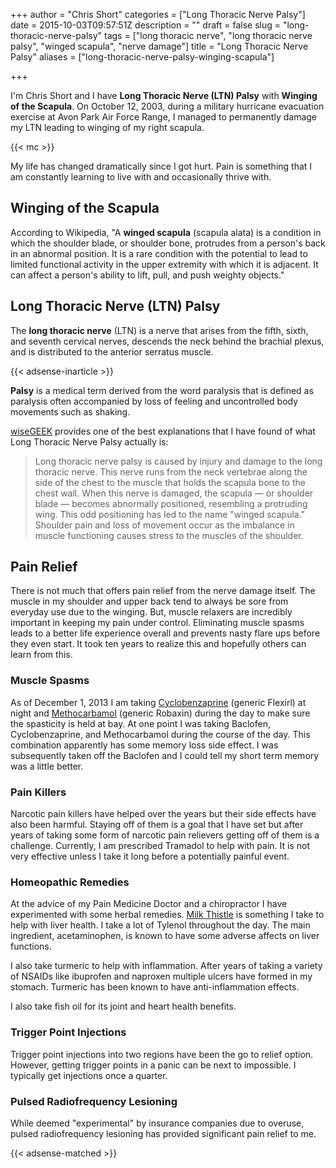 +++
author = "Chris Short"
categories = ["Long Thoracic Nerve Palsy"]
date = 2015-10-03T09:57:51Z
description = ""
draft = false
slug = "long-thoracic-nerve-palsy"
tags = ["long thoracic nerve", "long thoracic nerve palsy", "winged scapula", "nerve damage"]
title = "Long Thoracic Nerve Palsy"
aliases = ["long-thoracic-nerve-palsy-winging-scapula"]

+++

I'm Chris Short and I have **Long Thoracic Nerve (LTN) Palsy** with **Winging of the Scapula**. On October 12, 2003, during a military hurricane evacuation exercise at Avon Park Air Force Range, I managed to permanently damage my LTN leading to winging of my right scapula.

{{< mc >}}

My life has changed dramatically since I got hurt. Pain is something that I am constantly learning to live with and occasionally thrive with.

## Winging of the Scapula

According to Wikipedia, "A **winged scapula** (scapula alata) is a condition in which the shoulder blade, or shoulder bone, protrudes from a person's back in an abnormal position. It is a rare condition with the potential to lead to limited functional activity in the upper extremity with which it is adjacent. It can affect a person's ability to lift, pull, and push weighty objects."

## Long Thoracic Nerve (LTN) Palsy

The **long thoracic nerve** (LTN) is a nerve that arises from the fifth, sixth, and seventh cervical nerves, descends the neck behind the brachial plexus, and is distributed to the anterior serratus muscle.

{{< adsense-inarticle >}}

**Palsy** is a medical term derived from the word paralysis that is defined as paralysis often accompanied by loss of feeling and uncontrolled body movements such as shaking.

[wiseGEEK](http://www.wisegeek.com/what-is-long-thoracic-nerve-palsy.htm) provides one of the best explanations that I have found of what Long Thoracic Nerve Palsy actually is:

> Long thoracic nerve palsy is caused by injury and damage to the long thoracic nerve. This nerve runs from the neck vertebrae along the side of the chest to the muscle that holds the scapula bone to the chest wall. When this nerve is damaged, the scapula — or shoulder blade — becomes abnormally positioned, resembling a protruding wing. This odd positioning has led to the name "winged scapula." Shoulder pain and loss of movement occur as the imbalance in muscle functioning causes stress to the muscles of the shoulder.

## Pain Relief

There is not much that offers pain relief from the nerve damage itself.  The muscle in my shoulder and upper back tend to always be sore from everyday use due to the winging. But, muscle relaxers are incredibly important in keeping my pain under control. Eliminating muscle spasms leads to a better life experience overall and prevents nasty flare ups before they even start. It took ten years to realize this and hopefully others can learn from this.

### Muscle Spasms

As of December 1, 2013 I am taking [Cyclobenzaprine](https://en.m.wikipedia.org/wiki/Cyclobenzaprine) (generic Flexirl) at night and [Methocarbamol](https://en.wikipedia.org/wiki/Methocarbamol) (generic Robaxin) during the day to make sure the spasticity is held at bay. At one point I was taking Baclofen, Cyclobenzaprine, and Methocarbamol during the course of the day. This combination apparently has some memory loss side effect. I was subsequently taken off the Baclofen and I could tell my short term memory was a little better.

### Pain Killers

Narcotic pain killers have helped over the years but their side effects have also been harmful. Staying off of them is a goal that I have set but after years of taking some form of narcotic pain relievers getting off of them is a challenge. Currently, I am prescribed Tramadol to help with pain. It is not very effective unless I take it long before a potentially painful event.

### Homeopathic Remedies

At the advice of my Pain Medicine Doctor and a chiropractor I have experimented with some herbal remedies. [Milk Thistle](https://en.m.wikipedia.org/wiki/Silybum_marianum) is something I take to help with liver health. I take a lot of Tylenol throughout the day. The main ingredient, acetaminophen, is known to have some adverse affects on liver functions.

I also take turmeric to help with inflammation. After years of taking a variety of NSAIDs like ibuprofen and naproxen multiple ulcers have formed in my stomach. Turmeric has been known to have anti-inflammation effects.

I also take fish oil for its joint and heart health benefits.

### Trigger Point Injections

Trigger point injections into two regions have been the go to relief option. However, getting trigger points in a panic can be next to impossible. I typically get injections once a quarter.

### Pulsed Radiofrequency Lesioning

While deemed "experimental" by insurance companies due to overuse, pulsed radiofrequency lesioning has provided significant pain relief to me.

{{< adsense-matched >}}

